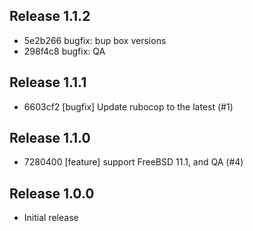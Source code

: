 ## Release 1.1.2

* 5e2b266 bugfix: bup box versions
* 298f4c8 bugfix: QA

## Release 1.1.1

* 6603cf2 [bugfix] Update rubocop to the latest (#1)

## Release 1.1.0

* 7280400 [feature] support FreeBSD 11.1, and QA (#4)

## Release 1.0.0

* Initial release
